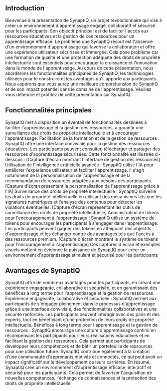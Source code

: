 ## Introduction
Bienvenue à la présentation de SynaptIQ, un projet révolutionnaire qui vise à créer un environnement d'apprentissage engagé, collaboratif et sécurisé pour les participants. Son objectif principal est de faciliter l'accès aux ressources éducatives et la gestion de ces ressources pour un apprentissage efficace.
Le problème que SynaptIQ résout est l'absence d'un environnement d'apprentissage qui favorise la collaboration et offre une expérience utilisateur sécurisée et immergée. Cela pose problème car une formation de qualité et une protection adéquate des droits de propriété intellectuelle sont essentiels pour encourager la croissance et l'innovation dans le monde de l'apprentissage.
Au cours de cette présentation, nous aborderons les fonctionnalités principales de SynaptIQ, les technologies utilisées pour le construire et les avantages qu'il apporte aux participants. Nous espérons que vous aurez une meilleure compréhension de SynaptIQ et de son impact potentiel dans le domaine de l'apprentissage.
Veuillez vous détendre et profitez de cette présentation sur SynaptIQ.

## Fonctionnalités principales
SynaptIQ met à disposition un éventail de fonctionnalités destinées à faciliter l'apprentissage et la gestion des ressources, à garantir une surveillance des droits de propriété intellectuelle et à encourager l'apprentissage.
Facilitation de la formation et de la gestion de ressources :
SynaptIQ offre une interface conviviale pour la gestion des ressources éducatives. Les participants peuvent consulter, télécharger et partager des ressources d'apprentissage sécurisées. Cette fonctionnalité est illustrée ci-dessous :
[Capture d'écran montrant l'interface de gestion des ressources]
Utilisation de l'intelligence artificielle avancée :
SynaptIQ utilise l'IA pour améliorer l'expérience utilisateur et faciliter l'apprentissage. Il s'agit notamment de la personnalisation de l'apprentissage et de la recommandation de ressources adaptées aux besoins des participants.
[Capture d'écran présentant la personnalisation de l'apprentissage grâce à l'IA]
Surveillance des droits de propriété intellectuelle :
SynaptIQ surveille les droits de propriété intellectuelle en utilisant des mécanismes tels que les signatures numériques et l'analyse des contenus pour détecter les violations éventuelles.
[Capture d'écran représentant les outils de surveillance des droits de propriété intellectuelle]
Administration de tokens pour l'encouragement à l'apprentissage :
SynaptIQ utilise un système de tokens pour encourager les participants à s'engager dans l'apprentissage. Les participants peuvent gagner des tokens en atteignant des objectifs d'apprentissage et les échanger contre des avantages tels que l'accès à des ressources premium.
[Capture d'écran montrant le système de tokens pour l'encouragement à l'apprentissage]
Ces captures d'écran et exemples visuels mettent en évidence la puissance de SynaptIQ pour créer un environnement d'apprentissage stimulant et sécurisé pour les participants

## Avantages de SynaptIQ
SynaptIQ offre de nombreux avantages pour les participants, en créant une expérience engageante, collaborative et sécurisée, et en garantissant des bénéfices à long terme pour l'apprentissage et la gestion de ressources.
Expérience engageante, collaborative et sécurisée :
SynaptIQ permet aux participants de s'engager pleinement dans le processus d'apprentissage grâce à une interface conviviale, des fonctionnalités collaboratives et une sécurité renforcée. Les participants peuvent interagir avec des pairs et des experts, tout en bénéficiant d'une protection de leurs droits de propriété intellectuelle.
Bénéfices à long terme pour l'apprentissage et la gestion de ressources :
SynaptIQ encourage une culture d'apprentissage continu en récompensant les participants pour leurs réalisations éducatives et en facilitant la gestion des ressources. Cela permet aux participants de développer leurs compétences et de bâtir un portefeuille de ressources pour une utilisation future. SynaptIQ contribue également à la création d'une communauté d'apprenants motivés et connectés, ce qui peut avoir un impact significatif sur le développement de leurs carrières.
En résumé, SynaptIQ crée un environnement d'apprentissage efficace, interactif et sécurisé pour les participants. Cela permet de favoriser l'acquisition de nouvelles compétences, l'échange de connaissances et la protection des droits de propriété intellectuelle.